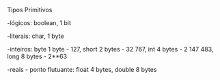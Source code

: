Tipos Primitivos

-lógicos: boolean, 1 bit

-literais: char, 1 byte

-inteiros: byte 1 byte - 127,
           short 2 bytes - 32 767,
           int 4 bytes - 2 147 483,
           long 8 bytes - 2**63

-reais - ponto flutuante: float 4 bytes,
                          double 8 bytes